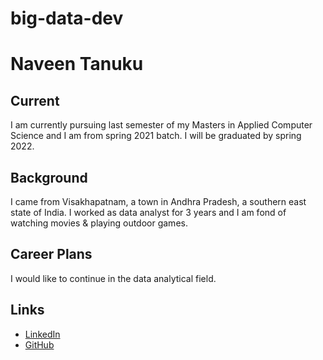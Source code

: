 # big-data-dev
# Naveen Tanuku
## Current
I am currently pursuing last semester of my Masters in Applied Computer Science and I am from spring 2021 batch. I will be graduated by spring 2022.
## Background
I came from Visakhapatnam, a town in Andhra Pradesh, a southern east state of India. I worked as data analyst for 3 years and I am fond of watching movies & playing outdoor games.
## Career Plans
I would like to continue in the data analytical field.
## Links
- [LinkedIn](https://www.linkedin.com/in/naveen-tanuku/)
- [GitHub](https://github.com/NaveenTanuku)
